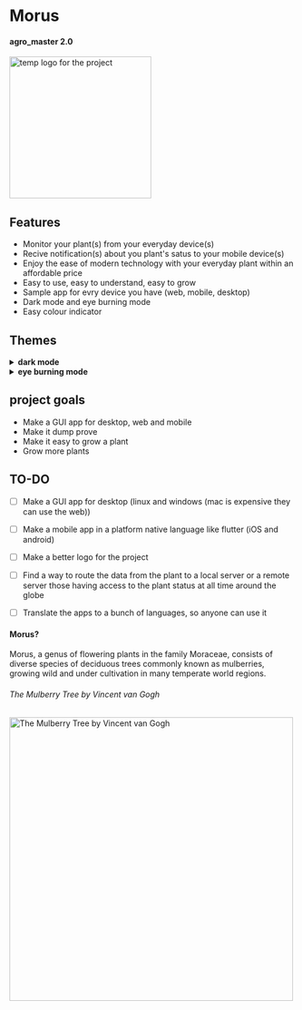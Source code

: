 # Morus 
#### agro_master 2.0 
<img src="https://github.com/user-attachments/assets/c0d85876-0480-4f23-b58a-eb86605e3651" alt="temp logo for the project" width="250" height="250"/>


## Features
- Monitor your plant(s) from your everyday device(s)
- Recive notification(s) about you plant's satus to your mobile device(s)
- Enjoy the ease of modern technology with your everyday plant within an affordable price
- Easy to use, easy to understand, easy to grow
- Sample app for evry device you have (web, mobile, desktop)
- Dark mode and eye burning mode
- Easy colour indicator 

## Themes
<details>
<summary><b>dark mode</b></summary>

  ###### Home
  <img src="https://github.com/user-attachments/assets/4087f755-c106-4b28-b98a-e229e6b976fc" alt="home screen with a dark theme" width="500" height="400"/>
  
  ###### Libray
  <img src="https://github.com/user-attachments/assets/19317f1f-76c7-4557-8073-0e91b13f2090" alt="libry screen with a dark theme" width="500" height="400"/>

  ###### settings
   <img src="https://github.com/user-attachments/assets/02f98da7-dd37-47a3-bf8e-35971bc4050b" alt="settings screen with a dark theme" width="500" height="400"/>

</details>

<details>
<summary><b>eye burning mode</b></summary>

  ###### Home
  <img src="https://github.com/user-attachments/assets/f9b97d1a-9fdb-4223-9505-7bcec6e7087a" alt="home screen with a light theme" width="375" height="300"/>
  
  ###### Libray
  <img src="https://github.com/user-attachments/assets/e18614ae-d3d0-4d9d-a224-606be942059b" alt="libry screen with a light theme" width="375" height="300"/>

  ###### settings
   <img src="https://github.com/user-attachments/assets/95b61f26-b63d-4913-b292-e6bec2a97043" alt="settings screen with a light theme" width="375" height="300"/>

</details>

## project goals
- Make a GUI app for desktop, web and mobile
- Make it dump prove
- Make it easy to grow a plant
- Grow more plants


## TO-DO
- [ ] Make a GUI app for desktop (linux and windows (mac is expensive they can use the web))
- [ ] Make a mobile app in a platform native language like flutter (iOS and android)
- [ ] Make a better logo for the project
- [ ] Find a way to route the data from the plant to a local server or a remote server those having access to the plant status at all time around the globe
- [ ] Translate the apps to a bunch of languages, so anyone can use it


#### Morus?
Morus, a genus of flowering plants in the family Moraceae, consists of diverse species of deciduous trees commonly known as mulberries, growing wild and under cultivation in many temperate world regions.
###### The Mulberry Tree by Vincent van Gogh
<img src="https://github.com/user-attachments/assets/4f8b6d28-40d9-4ede-9960-795b56de71c9" alt="The Mulberry Tree by Vincent van Gogh" width="500" height="500"/>
